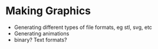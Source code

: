 # Making Graphics

- Generating different types of file formats, eg stl, svg, etc
- Generating animations
- binary? Text formats?



